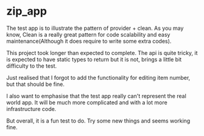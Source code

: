 # zip_app

The test app is to illustrate the pattern of provider + clean. As you may know, Clean is a really great pattern for code scalability and easy maintenance(Although it does require to write some extra codes).

This project took longer than expected to complete. The api is quite tricky, it is expected to have static types to return but it is not, brings a little bit difficulty to the test.

Just realised that I forgot to add the functionality for editing item number, but that should be fine.

I also want to emphasise that the test app really can't represent the real world app. It will be much more complicated and with a lot more infrastructure code.

But overall, it is a fun test to do. Try some new things and seems working fine.
